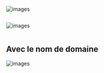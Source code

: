 ![images](images/word3.PNG)
```

```

![images](images/wordp1.PNG)
```

```
## Avec le nom de domaine
![images](images/worl2.PNG)
```
```


